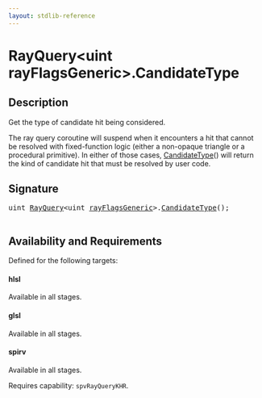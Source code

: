 ```yaml
---
layout: stdlib-reference
---
```


# RayQuery\<uint rayFlagsGeneric\>\.CandidateType

## Description

Get the type of candidate hit being considered.

The ray query coroutine will suspend when it encounters
a hit that cannot be resolved with fixed-function logic
(either a non-opaque triangle or a procedural primitive).
In either of those cases, <span class='code'><a href="candidatetype-09.html">CandidateType</a>()</span> will return
the kind of candidate hit that must be resolved by
user code.




## Signature 

<pre>
<span class="code_keyword">uint</span> <a href="index.html" class="code_type">RayQuery</a>&lt;<span class="code_keyword">uint</span> <a href="index.html#decl-rayFlagsGeneric" class="code_var">rayFlagsGeneric</a>&gt;.<a href="candidatetype-09.html">CandidateType</a>();

</pre>

## Availability and Requirements

Defined for the following targets:

#### hlsl
Available in all stages.

#### glsl
Available in all stages.

#### spirv
Available in all stages.

Requires capability: `spvRayQueryKHR`.


